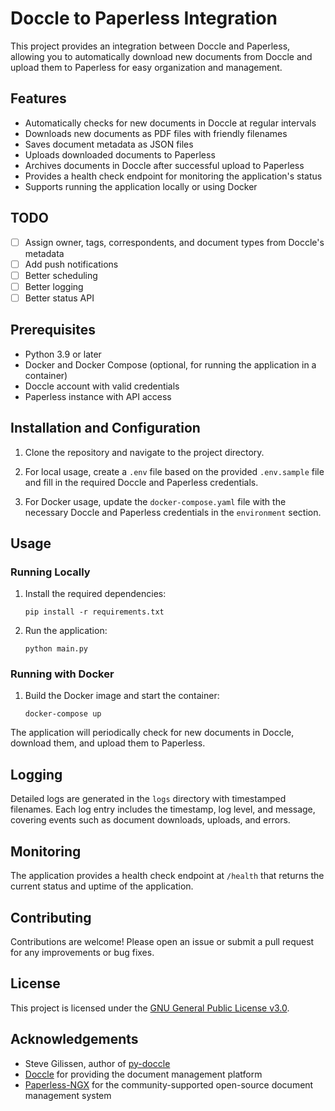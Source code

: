 # Doccle to Paperless Integration

This project provides an integration between Doccle and Paperless, allowing you to automatically download new documents from Doccle and upload them to Paperless for easy organization and management.

## Features

- Automatically checks for new documents in Doccle at regular intervals
- Downloads new documents as PDF files with friendly filenames
- Saves document metadata as JSON files
- Uploads downloaded documents to Paperless
- Archives documents in Doccle after successful upload to Paperless
- Provides a health check endpoint for monitoring the application's status
- Supports running the application locally or using Docker

## TODO

- [ ] Assign owner, tags, correspondents, and document types from Doccle's metadata
- [ ] Add push notifications
- [ ] Better scheduling
- [ ] Better logging
- [ ] Better status API

## Prerequisites

- Python 3.9 or later
- Docker and Docker Compose (optional, for running the application in a container)
- Doccle account with valid credentials
- Paperless instance with API access

## Installation and Configuration

1. Clone the repository and navigate to the project directory.

2. For local usage, create a `.env` file based on the provided `.env.sample` file and fill in the required Doccle and Paperless credentials.

3. For Docker usage, update the `docker-compose.yaml` file with the necessary Doccle and Paperless credentials in the `environment` section.

## Usage

### Running Locally

1. Install the required dependencies:

   ```
   pip install -r requirements.txt
   ```

2. Run the application:
   ```
   python main.py
   ```

### Running with Docker

1. Build the Docker image and start the container:
   ```
   docker-compose up
   ```

The application will periodically check for new documents in Doccle, download them, and upload them to Paperless.

## Logging

Detailed logs are generated in the `logs` directory with timestamped filenames. Each log entry includes the timestamp, log level, and message, covering events such as document downloads, uploads, and errors.

## Monitoring

The application provides a health check endpoint at `/health` that returns the current status and uptime of the application.

## Contributing

Contributions are welcome! Please open an issue or submit a pull request for any improvements or bug fixes.

## License

This project is licensed under the [GNU General Public License v3.0](LICENSE).

## Acknowledgements

- Steve Gilissen, author of [py-doccle](https://github.com/sgilissen/py-doccle)
- [Doccle](https://www.doccle.be/) for providing the document management platform
- [Paperless-NGX](https://github.com/jonaswinkler/paperless-ngx) for the community-supported open-source document management system
